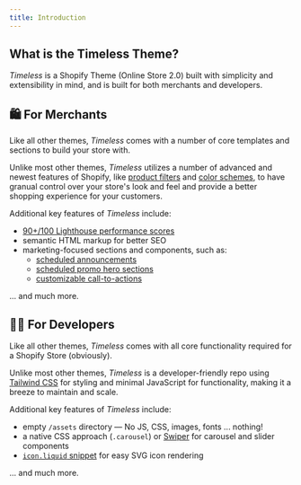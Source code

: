 ```yaml
---
title: Introduction
---
```

## What is the Timeless Theme?

*Timeless* is a Shopify Theme (Online Store 2.0) built with simplicity and extensibility in mind, and is built for both merchants and developers.

## 🛍️ For Merchants

Like all other themes, *Timeless* comes with a number of core templates and sections to build your store with.

Unlike most other themes, *Timeless* utilizes a number of advanced and newest features of Shopify, like [product filters]() and [color schemes](), to have granual control over your store's look and feel and provide a better shopping experience for your customers.

Additional key features of *Timeless* include:
- [90+/100 Lighthouse performance scores]()
- semantic HTML markup for better SEO
- marketing-focused sections and components, such as:
	- [scheduled announcements]()
	- [scheduled promo hero sections]()
	- [customizable call-to-actions]()

... and much more.

## 👨‍💻 For Developers

Like all other themes, *Timeless* comes with all core functionality required for a Shopify Store (obviously).

Unlike most other themes, *Timeless* is a developer-friendly repo using [Tailwind CSS]() for styling and minimal JavaScript for functionality, making it a breeze to maintain and scale.

Additional key features of *Timeless* include:
- empty `/assets` directory — No JS, CSS, images, fonts ... nothing!
- a native CSS approach (`.carousel`) or [Swiper](https://swiperjs.com) for carousel and slider components
- [`icon.liquid` snippet]() for easy SVG icon rendering

... and much more.
